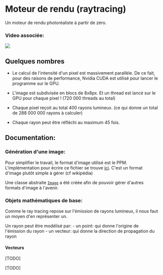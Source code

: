 # Moteur de rendu (raytracing)

Un moteur de rendu photoréaliste à partir de zéro.

### Video associée:

[![](https://i.ytimg.com/vi/QYxlZ0TcbRg/sddefault.jpg)](https://www.youtube.com/watch?v=QYxlZ0TcbRg)

## Quelques nombres

 - Le calcul de l'intensité d'un pixel est massivement parallèle. De ce fait, pour des raisons de performance, Nvidia CUDA est utilisé pour lancer le programme sur le GPU.

 - L'image est subdivisée en blocs de 8x8px. Et un thread est lancé sur le GPU pour chaque pixel ! (720 000 threads au total)

 - Chaque pixel reçoit au total 400 rayons lumineux. (ce qui donne un total de 288 000 000 rayons à calculer)

 - Chaque rayon peut être réfléchi au maximum 45 fois. 

## Documentation:

### Génération d'une image:

Pour simplifier le travail, le format d'image utilisé est le PPM. L'implémentation pour écrire ce fichier
se trouve [ici](image/Ppm.h). C'est un format d'image plutôt simple à gérer (cf wikipédia)

Une classe abstraite [`Image`](image/image.h) a été créée afin de pouvoir gérer d'autres formats d'image à l'avenir.

### Objets mathématiques de base:

Comme le ray tracing repose sur l'émission de rayons lumineux, il nous faut un moyen d'en représenter un.

Un rayon peut être modélisé par:
	- un point: qui donne l'origine de l'émission du rayon
	- un vecteur: qui donne la direction de propagation du rayon

#### Vecteurs

[TODO]

[TODO]
